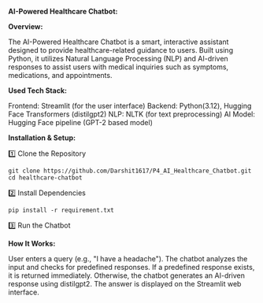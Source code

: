 **AI-Powered Healthcare Chatbot:**

**Overview:**

The AI-Powered Healthcare Chatbot is a smart, interactive assistant designed to provide healthcare-related guidance to users. Built using Python, it utilizes Natural Language Processing (NLP) and AI-driven responses to assist users with medical inquiries such as symptoms, medications, and appointments.


**Used Tech Stack:**

Frontend: Streamlit (for the user interface)
Backend: Python(3.12), Hugging Face Transformers (distilgpt2)
NLP: NLTK (for text preprocessing)
AI Model: Hugging Face pipeline (GPT-2 based model)


**Installation & Setup:**

1️⃣ Clone the Repository

    git clone https://github.com/Darshit1617/P4_AI_Healthcare_Chatbot.git
    cd healthcare-chatbot
    
2️⃣ Install Dependencies

    pip install -r requirement.txt

3️⃣ Run the Chatbot


**How It Works:**

  User enters a query (e.g., "I have a headache").
  The chatbot analyzes the input and checks for predefined responses.
  If a predefined response exists, it is returned immediately.
  Otherwise, the chatbot generates an AI-driven response using distilgpt2.
  The answer is displayed on the Streamlit web interface.
